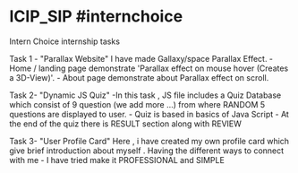 # ICIP_SIP #internchoice
Intern Choice internship tasks

Task 1 - "Parallax Website"
          I have made Gallaxy/space Parallax Effect.
          - Home / landing page demonstrate 'Parallax effect on mouse hover (Creates a 3D-View)'.
          - About page demonstrate about Parallax effect on scroll.

Task 2- "Dynamic JS Quiz"
        -In this task , JS file includes a Quiz Database which consist of 9 question (we add more ...) from where RANDOM 5 questions are displayed to user.
        - Quiz is based in basics of Java Script 
        - At the end of the quiz there is RESULT section along with REVIEW 

Task 3- "User Profile Card"
        Here , i have created my own profile card which give brief introduction about myself . Having the different ways to connect with me
        - I have tried make it PROFESSIONAL and SIMPLE
